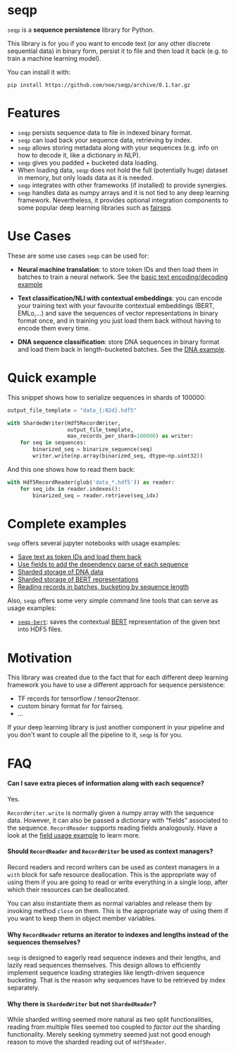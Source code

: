 # seqp

`seqp` is a **sequence persistence** library for Python.

This library is for you if you want to encode text (or any
 other discrete sequential data) in binary form, persist
 it to file and then load it back (e.g. to
 train a machine learning model).
 
You can install it with:
 
```
pip install https://github.com/noe/seqp/archive/0.1.tar.gz
```


# Features

- `seqp` persists sequence data to file in indexed binary format.
- `seqp` can load back your sequence data, retrieving by index.
- `seqp` allows storing metadata along with your sequences
  (e.g. info on how to decode it, like a dictionary in NLP).
- `seqp` gives you padded + bucketed data loading.
- When loading data, `seqp` does not hold the full
  (potentially huge) dataset in memory, but only loads
  data as it is needed.
- `seqp` integrates with other frameworks (if installed)
  to provide synergies.
- `seqp` handles data as numpy arrays and it is not tied to
  any deep learning framework. Nevertheless, it provides
  optional integration components to some popular deep
  learning libraries such as [fairseq](https://github.com/pytorch/fairseq/).

# Use Cases

These are some use cases `seqp` can be used for:

- **Neural machine translation**: to store token IDs and then load them
in batches to train a neural network. See the
[basic text encoding/decoding example](./examples/basic_read_write.ipynb)

- **Text classification/NLI with contextual embeddings**: you can encode your
training text with your favourite contextual embeddings (BERT, EMLo,...)
and save the sequences of vector representations in binary format once,
and in training you just load them back without having to encode them
every time.

- **DNA sequence classification**: store DNA sequences in binary
format and load them back in length-bucketed batches.
See the [DNA example](./examples/sharded_storage.ipynb).

# Quick example

This snippet shows how to serialize sequences in shards of 100000:

```Python
output_file_template = "data_{:02d}.hdf5"

with ShardedWriter(Hdf5RecordWriter,
                   output_file_template,
                   max_records_per_shard=100000) as writer:
    for seq in sequences:
        binarized_seq = binarize_sequence(seq)
        writer.write(np.array(binarized_seq, dtype=np.uint32))
```

And this one shows how to read them back:

```Python
with Hdf5RecordReader(glob('data_*.hdf5')) as reader:
    for seq_idx in reader.indexes():
        binarized_seq = reader.retrieve(seq_idx)
```

# Complete examples

`seqp` offers several jupyter notebooks with usage examples:

- [Save text as token IDs and load them back](./examples/basic_read_write.ipynb)
- [Use fields to add the dependency parse of each sequence](./examples/fields.ipynb)
- [Sharded storage of DNA data](./examples/sharded_storage.ipynb)
- [Sharded storage of BERT representations](./examples/bert.ipynb)
- [Reading records in batches, bucketing by sequence length](./examples/data_load.ipynb)


Also, `seqp` offers some very simple command line tools that can
serve as usage examples:

- [`seqp-bert`](./tools/seqp-bert.py): saves the contextual
[BERT](https://github.com/huggingface/pytorch-pretrained-BERT)
representation of the given text into HDF5 files.

# Motivation

This library was created due to the fact that for each different deep
learning framework you have to use a different approach for sequence
persistence:
- TF records for tensorflow / tensor2tensor.
- custom binary format for for fairseq.
- ...

If your deep learning library is just another component in your pipeline
and you don't want to couple all the pipeline to it, `seqp` is for you.


# FAQ

#### Can I save extra pieces of information along with each sequence?

Yes.

`RecordWriter.write` is normally given a numpy array with
the sequence data. However, it can also be passed a dictionary
with "fields" associated to the sequence. `RecordReader` supports
reading fields analogously. Have a look at the [field usage
example](./examples/fields.ipynb) to learn more.


#### Should `RecordReader` and `RecordWriter` be used as context managers?

Record readers and record writers can be used as context
managers in a `with` block for safe resource deallocation.
This is the appropriate way of using them if you are going
to read or write everything in a single loop, after which
their resources can be deallocated.

You can also instantiate them as normal variables and release
them by invoking method `close` on them. This is the appropriate
way of using them if you want to keep them in object member
variables.

#### Why `RecordReader` returns an iterator to indexes and lengths instead of the sequences themselves?

`seqp` is designed to eagerly read sequence indexes and their lengths,
and lazily read sequences themselves. This design allows to
efficiently implement sequence loading strategies like
length-driven sequence bucketing.
That is the reason why sequences have to be retrieved by index
separately.

#### Why there is `ShardedWriter` but not `ShardedReader`?

While sharded writing seemed more natural as two split
functionalities, reading from multiple files seemed too
coupled to _factor out_ the sharding functionality. Merely
seeking symmetry seemed just not good enough reason to
move the sharded reading out of `Hdf5Reader`.

